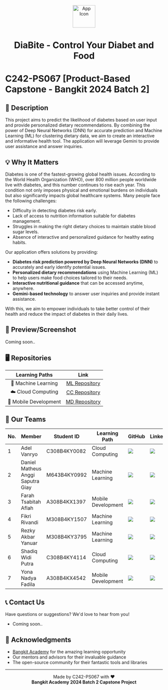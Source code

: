 <div align="center">
  <img src="https://images.weserv.nl/?url=avatars.githubusercontent.com/u/187428572?s=200&v=4&h=300&w=300&fit=cover&mask=circle" alt="App Icon" style="width:72px; height:72px;">
  <h1>DiaBite - Control Your Diabet and Food</h1>
</div>

# C242-PS067 [Product-Based Capstone - Bangkit 2024 Batch 2]

## 📑 Description

This project aims to predict the likelihood of diabetes based on user input and provide personalized dietary recommendations. By combining the power of Deep Neural Networks (DNN) for accurate prediction and Machine Learning (ML) for clustering dietary data, we aim to create an interactive and informative health tool. The application will leverage Gemini to provide user assistance and answer inquiries.

## 💡 Why It Matters

Diabetes is one of the fastest-growing global health issues. According to the World Health Organization (WHO), over 800 million people worldwide live with diabetes, and this number continues to rise each year. This condition not only imposes physical and emotional burdens on individuals but also significantly impacts global healthcare systems. Many people face the following challenges:

-   Difficulty in detecting diabetes risk early.
-   Lack of access to nutrition information suitable for diabetes management.
-   Struggles in making the right dietary choices to maintain stable blood sugar levels.
-   Absence of interactive and personalized guidance for healthy eating habits.

Our application offers solutions by providing:

-   **Diabetes risk prediction powered by Deep Neural Networks (DNN)** to accurately and early identify potential issues.
-   **Personalized dietary recommendations** using Machine Learning (ML) to help users make food choices tailored to their needs.
-   **Interactive nutritional guidance** that can be accessed anytime, anywhere.
-   **Gemini-based technology** to answer user inquiries and provide instant assistance.

With this, we aim to empower individuals to take better control of their health and reduce the impact of diabetes in their daily lives.

## 📲 Preview/Screenshot

Coming soon..

## 🖥️ Repositories

|    Learning Paths     |                            Link                             |
| :-------------------: | :---------------------------------------------------------: |
|  🤖 Machine Learning  | [ML Repository](https://github.com/DiaBite-Bangkit-2024/ML) |
|  ☁️ Cloud Computing   | [CC Repository](https://github.com/DiaBite-Bangkit-2024/CC) |
| 📱 Mobile Development | [MD Repository](https://github.com/DiaBite-Bangkit-2024/MD) |

## 🙋‍ Our Teams

| No. | Member                            | Student ID   | Learning Path      | GitHub                                                                                                                                                            | LinkedIn                                                                                                                                                                         |
| --- | --------------------------------- | ------------ | ------------------ | ----------------------------------------------------------------------------------------------------------------------------------------------------------------- | -------------------------------------------------------------------------------------------------------------------------------------------------------------------------------- |
| 1   | Adel Vanryo                       | C308B4KY0082 | Cloud Computing    | <a href="https://github.com/adelvanryo"><img src="https://img.shields.io/badge/github-%25230077B5.svg?style=for-the-badge&logo=github&logoColor=white"></a>       | <a href="https://www.linkedin.com/in/adel-vanryo/"><img src="https://img.shields.io/badge/linkedin-blue?style=for-the-badge&logo=linkedin&logoColor=white"></a>                  |
| 2   | Daniel Matheus Anggi Saputra Giay | M643B4KY0992 | Machine Learning   | <a href="https://github.com/callmiAnggi"><img src="https://img.shields.io/badge/github-%25230077B5.svg?style=for-the-badge&logo=github&logoColor=white"></a>      | <a href="https://github.com/callmiAnggi"><img src="https://img.shields.io/badge/linkedin-blue?style=for-the-badge&logo=linkedin&logoColor=white"></a>                            |
| 3   | Farah Tsabitah Aflah              | A308B4KX1397 | Mobile Development | <a href="https://github.com/faraflh"><img src="https://img.shields.io/badge/github-%25230077B5.svg?style=for-the-badge&logo=github&logoColor=white"></a>          | <a href="https://www.linkedin.com/in/farahaflah/"><img src="https://img.shields.io/badge/linkedin-blue?style=for-the-badge&logo=linkedin&logoColor=white"></a>                   |
| 4   | Fikri Rivandi                     | M308B4KY1507 | Machine Learning   | <a href="https://github.com/freack21"><img src="https://img.shields.io/badge/github-%25230077B5.svg?style=for-the-badge&logo=github&logoColor=white"></a>         | <a href="https://www.linkedin.com/in/fikrivandi/"><img src="https://img.shields.io/badge/linkedin-blue?style=for-the-badge&logo=linkedin&logoColor=white"></a>                   |
| 5   | Rezky Akbar Yanuar                | M308B4KY3795 | Machine Learning   | <a href="https://github.com/rezkyakbaryanuar"><img src="https://img.shields.io/badge/github-%25230077B5.svg?style=for-the-badge&logo=github&logoColor=white"></a> | <a href="https://www.linkedin.com/in/rezky-akbar-yanuar-938070224/"><img src="https://img.shields.io/badge/linkedin-blue?style=for-the-badge&logo=linkedin&logoColor=white"></a> |
| 6   | Shadiq Widi Putra                 | C308B4KY4114 | Cloud Computing    | <a href="http://github.com/uwoll"><img src="https://img.shields.io/badge/github-%25230077B5.svg?style=for-the-badge&logo=github&logoColor=white"></a>             | <a href="https://www.linkedin.com/in/shadiqwidiputra/"><img src="https://img.shields.io/badge/linkedin-blue?style=for-the-badge&logo=linkedin&logoColor=white"></a>              |
| 7   | Yona Nadya Fadila                 | A308B4KX4542 | Mobile Development | <a href="https://github.com/yonanadya"><img src="https://img.shields.io/badge/github-%25230077B5.svg?style=for-the-badge&logo=github&logoColor=white"></a>        | <a href="https://www.linkedin.com/in/yonanadya/"><img src="https://img.shields.io/badge/linkedin-blue?style=for-the-badge&logo=linkedin&logoColor=white"></a>                    |

## 📞 Contact Us

Have questions or suggestions? We'd love to hear from you!

-   Coming soon..

## 🙏 Acknowledgments

-   [Bangkit Academy](https://grow.google/intl/id_id/bangkit/) for the amazing learning opportunity
-   Our mentors and advisors for their invaluable guidance
-   The open-source community for their fantastic tools and libraries

---

<div align="center">
  <p>Made by C242-PS067 with ❤️ <br> <b>Bangkit Academy 2024 Batch 2 Capstone Project</b></p>
</div>
